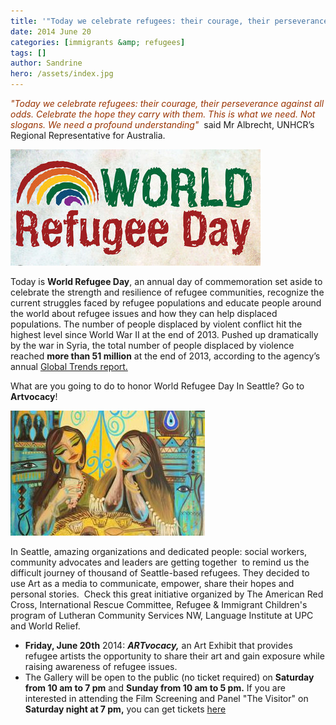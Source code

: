 ```yaml
---
title: '"Today we celebrate refugees: their courage, their perseverance against all odds. Celebrate the hope they carry with them. This is what we need. Not slogans. We need profound understanding"'
date: 2014 June 20
categories: [immigrants &amp; refugees]
tags: []
author: Sandrine
hero: /assets/index.jpg
---
```

<span style="color:#993300;">_"Today we celebrate refugees: their courage, their perseverance against all odds. Celebrate the hope they carry with them. This is what we need. Not slogans. We need a profound understanding"_</span>  said Mr Albrecht, UNHCR’s Regional Representative for Australia.

![](/assets/EYTR_World_Refugee_Day.jpg)

Today is **World Refugee Day**, an annual day of commemoration set aside to celebrate the strength and resilience of refugee communities, recognize the current struggles faced by refugee populations and educate people around the world about refugee issues and how they can help displaced populations. The number of people displaced by violent conflict hit the highest level since World War II at the end of 2013\. Pushed up dramatically by the war in Syria, the total number of people displaced by violence reached **more than 51 million** at the end of 2013, according to the agency’s annual [Global Trends report.](http://www.unhcr.org/5399a14f9.html "Global Trends report (PDF).")

What are you going to do to honor World Refugee Day In Seattle? Go to **Artvocacy**!

![ARTvocacy Opening Night for World Refugee Day](/assets/logo.jpg)

In Seattle, amazing organizations and dedicated people: social workers, community advocates and leaders are getting together  to remind us the difficult journey of thousand of Seattle-based refugees. They decided to use Art as a media to communicate, empower, share their hopes and personal stories.  Check this great initiative organized by The American Red Cross, International Rescue Committee, Refugee & Immigrant Children's program of Lutheran Community Services NW, Language Institute at UPC and World Relief.

*   **Friday, June 20th** 2014: **_ARTvocacy,_** an Art Exhibit that provides refugee artists the opportunity to share their art and gain exposure while raising awareness of refugee issues.
*   The Gallery will be open to the public (no ticket required) on **Saturday from 10 am to 7 pm** and **Sunday from 10 am to 5 pm.** If you are interested in attending the Film Screening and Panel "The Visitor" on **Saturday night at 7 pm,** you can get tickets [here](http://www.eventbrite.com/e/the-visitor-film-screening-and-panel-tickets-11546944221?utm_campaign=new_eventv2&utm_medium=email&utm_source=eb_email&utm_term=eventurl_text)